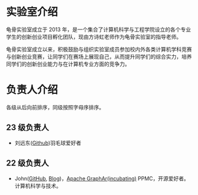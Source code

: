 # 实验室介绍

龟骨实验室成立于 2013 年，是一个集合了计算机科学与工程学院设立的各个专业学生的创新创业项目孵化团队，现由方诗虹老师作为龟骨实验室的指导老师。

龟骨实验室成立以来，积极鼓励与组织实验室成员参加校内外各类计算机学科竞赛与创新创业竞赛，让同学们在赛场上展现自己，从而提升同学们的综合实力，培养同学们的创新创业能力与在计算机专业方面的竞争力。

# 负责人介绍
各级从后向前排序，同级按照字母序排序。

## 23 级负责人
- 刘远东([Github](httpps://github.io/haholp))羽毛球爱好者

## 22 级负责人

- John([GitHub](https://github.com/Thespica), [Blog](https://thespica.github.io/))，[Apache GraphAr(incubating)](https://github.com/apache/incubator-graphar) PPMC，开源爱好者。计算机科学与技术。

